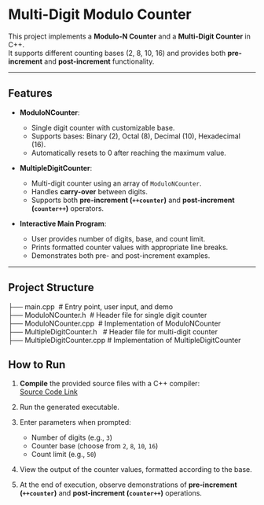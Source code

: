# Multi-Digit Modulo Counter

This project implements a **Modulo-N Counter** and a **Multi-Digit Counter** in C++.  
It supports different counting bases (2, 8, 10, 16) and provides both **pre-increment** and **post-increment** functionality.

---

## Features
- **ModuloNCounter**:  
  - Single digit counter with customizable base.  
  - Supports bases: Binary (2), Octal (8), Decimal (10), Hexadecimal (16).  
  - Automatically resets to 0 after reaching the maximum value.  

- **MultipleDigitCounter**:  
  - Multi-digit counter using an array of `ModuloNCounter`.  
  - Handles **carry-over** between digits.  
  - Supports both **pre-increment (`++counter`)** and **post-increment (`counter++`)** operators.  

- **Interactive Main Program**:  
  - User provides number of digits, base, and count limit.  
  - Prints formatted counter values with appropriate line breaks.  
  - Demonstrates both pre- and post-increment examples.  

---

## Project Structure
├── main.cpp&nbsp;&nbsp;# Entry point, user input, and demo<br>
├── ModuloNCounter.h&nbsp;&nbsp;# Header file for single digit counter<br>
├── ModuloNCounter.cpp&nbsp;&nbsp;# Implementation of ModuloNCounter<br>
├── MultipleDigitCounter.h &nbsp;&nbsp;# Header file for multi-digit counter<br>
├── MultipleDigitCounter.cpp # Implementation of MultipleDigitCounter<br>

## How to Run

1. **Compile** the provided source files with a C++ compiler:  
   [Source Code Link](https://github.com/DheerajSwaroopSaligramaMahesh/Advanced_Programming_Techniques-ModuloNCounter/tree/main/ModuloNCounter/myCode)

2. Run the generated executable.

3. Enter parameters when prompted:
   - Number of digits (e.g., `3`)
   - Counter base (choose from `2`, `8`, `10`, `16`)
   - Count limit (e.g., `50`)

4. View the output of the counter values, formatted according to the base.

5. At the end of execution, observe demonstrations of **pre-increment (`++counter`)** and **post-increment (`counter++`)** operations.



